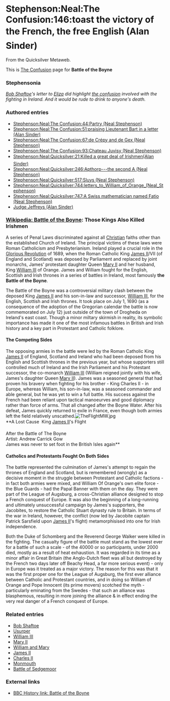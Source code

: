 
# Stephenson:Neal:The Confusion:146:toast the victory of the French, the free English (Alan Sinder)

From the Quicksilver Metaweb.

This is [The Confusion](/the-confusion) page for **Battle of the Boyne**
### Stephensonia


*[Bob Shaftoe](/bob-shaftoe)'s letter to [Eliza](/eliza-de-la-zeur) did highlight [the confusion](/the-confusion) involved with the fighting in Ireland. And it would be rude to drink to anyone's death.*

### Authored entries


* [Stephenson:Neal:The Confusion:44:Partry (Neal Stephenson)](/stephenson-neal-the-confusion-44-partry-neal-stephenson)
* [Stephenson:Neal:The Confusion:51:praising Lieutenant Bart in a letter (Alan Sinder)](/stephenson-neal-the-confusion-51-praising-lieutenant-bart-in-a-letter-alan-sinder)
* [Stephenson:Neal:The Confusion:67:de Crépy and de Gex (Neal Stephenson)](/stephenson-neal-the-confusion-67-de-crépy-and-de-gex-neal-stephenson)
* [Stephenson:Neal:The Confusion:93:Chateau Juvisy (Neal Stephenson)](/stephenson-neal-the-confusion-93-chateau-juvisy-neal-stephenson)
* [Stephenson:Neal:Quicksilver:21:Killed a great deal of Irishmen(Alan Sinder)](/stephenson-neal-quicksilver-21-killed-a-great-deal-of-irishmen-alan-sinder)
* [Stephenson:Neal:Quicksilver:246:Apthorp---the second A (Neal Stephenson)](/stephenson-neal-quicksilver-246-apthorp-the-second-a-neal-stephenson)
* [Stephenson:Neal:Quicksilver:517:Sluys (Neal Stephenson)](/stephenson-neal-quicksilver-517-sluys-neal-stephenson)
* [Stephenson:Neal:Quicksilver:744:letters\_to\_William\_of\_Orange\_(Neal\_Stephenson)](/stephenson-neal-quicksilver-744-letters-to-william-of-orange-neal-stephenson)
* [Stephenson:Neal:Quicksilver:747:A Swiss mathematician named Fatio (Neal Stephenson)](/stephenson-neal-quicksilver-747-a-swiss-mathematician-named-fatio-neal-stephenson)
* [Judge Jeffreys (Alan Sinder)](/judge-jeffreys-alan-sinder)


### [Wikipedia: Battle of the Boyne](/http-en-wikipedia-org-wiki-battle-of-the-boyne): Those Kings Also Killed Irishmen

 
A series of Penal Laws discriminated against all [Christian](/christianity) faiths other than the established Church of Ireland. The principal victims of these laws were Roman Catholicism and Presbyterianism. Ireland played a crucial role in the [Glorious Revolution](/glorious-revolution) of 1689, when the Roman Catholic King [James II](/james-ii)/VII (of England and Scotland) was deposed by Parliament and replaced by joint monarchs, James' protestant daughter Queen [Mary II](/mary-ii) and her husband, King [William III](/william-iii) of Orange. James and William fought for the English, Scottish and Irish thrones in a series of battles in Ireland, most famously **the Battle of the Boyne**. 

The Battle of the Boyne was a controversial military clash between the deposed King [James II](/james-ii) and his son-in-law and successor, [William III](/william-iii), for the English, Scottish and Irish thrones. It took place on July 1, 1690 (as a consequence of the adoption of the Gregorian calendar the battle is now commemorated on July 12) just outside of the town of Drogheda on Ireland's east coast. Though a minor miltary skirmish in reality, its symbolic importance has made it one of the most infamous battles in British and Irish history and a key part in Protestant and Catholic folklore.

#### The Competing Sides


The opposing armies in the battle were led by the Roman Catholic King [James II](/james-ii) of England, Scotland and Ireland who had been deposed from his English and Scottish thrones in the previous year, but whose supporters still controlled much of Ireland and the Irish Parliament and his Protestant successor, the co-monarch [William III](/william-iii) (William reigned jointly with his wife, James's daughter Queen [Mary II](/mary-ii)). James was a seasoned general that had proven his bravery when fighting for his brother - King Charles II - in Europe, whereas William, his son-in-law, was a seasoned commander and able general, but he was yet to win a full battle. His success against the French had been reliant upon tactical manoeurves and good diplomacy rather than force of arms. That all changed after the Boyne Water. After his defeat, James quickly returned to exile in France, even though both armies left the field relatively unscathed.![TheFlightMW.jpg](/https://web.archive.org/web/20060725222641im_/http://www.metaweb.com/wiki/upload/3/38/TheFlightMW.jpg)  
**A Lost Cause  King [James II](/james-ii)'s Flight
  
After the Battle of The Boyne  
Artist: Andrew Carrick Gow  
James was never to set foot in the British Isles again**

#### Catholics and Protestants Fought On Both Sides


The battle represented the culmination of James's attempt to regain the thrones of England and Scotland, but is remembered (wrongly) as a decisive moment in the struggle between Protestant and Catholic factions - in fact both armies were mixed, and William Of Orange's own elite force - the Blue Guards - had the Papal Banner with them on the day. They were part of the League of Augsburg, a cross-Christian alliance designed to stop a French conquest of Europe. It was also the beginning of a long-running and ultimately unsuccessful campaign by James's supporters, the Jacobites, to restore the Catholic Stuart dynasty rule to Britain. In terms of the war in Ireland, however, the conflict (now led by Jacobite captain Patrick Sarsfield upon [James II](/james-ii)'s flight) metamorphisised into one for Irish independence. 

Both the Duke of Schomberg and the Reverend George Walker were killed in the fighting. The casualty figure of the battle must stand as the lowest ever for a battle of such a scale - of the 40000 or so participants, under 2000 died, mostly as a result of heat exhaustion. It was regarded in its time as a minor affair in Great Britain (the Anglo-Dutch fleet was all but destroyed by the French two days later off Beachy Head, a far more serious event) - only in Europe was it treated as a major victory. The reason for this was that it was the first proper one for the League of Augsburg, the first ever alliance between Catholic and Protestant countries, and in doing so William of Orange and Pope Innocent (its prime movers) scotched the myth - particularly eminating from the Swedes - that such an alliance was blasphemous, resulting in more joining the alliance & in effect ending the very real danger of a French conquest of Europe.

### Related entries


* [Bob Shaftoe](/bob-shaftoe)
* [Usurper](/usurper)
* [William III](/william-iii)
* [Mary II](/mary-ii)
* [William and Mary](/william-and-mary)
* [James II](/james-ii)
* [Charles II](/charles-ii)
* [Monmouth](/monmouth)
* [Battle of Sedgemoor](/battle-of-sedgemoor)


### External links


* [BBC History link: Battle of the Boyne](/http-www-bbc-co-uk-history-timelines-ni-battle-boyne-shtml)
